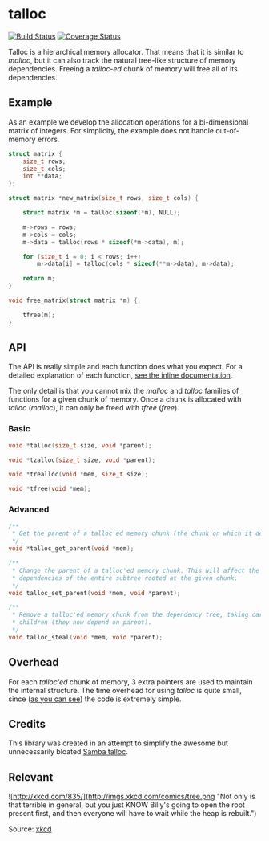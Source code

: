 # talloc
[![Build Status](https://travis-ci.org/esneider/talloc.svg?branch=master)](https://travis-ci.org/esneider/talloc)
[![Coverage Status](https://coveralls.io/repos/esneider/talloc/badge.png)](https://coveralls.io/r/esneider/talloc)

Talloc is a hierarchical memory allocator. That means that it is similar to
*malloc*, but it can also track the natural tree-like structure of memory
dependencies. Freeing a *talloc-ed* chunk of memory will free all of its
dependencies.

## Example

As an example we develop the allocation operations for a bi-dimensional matrix
of integers. For simplicity, the example does not handle out-of-memory errors.

```c
struct matrix {
    size_t rows;
    size_t cols;
    int **data;
};

struct matrix *new_matrix(size_t rows, size_t cols) {

    struct matrix *m = talloc(sizeof(*m), NULL);

    m->rows = rows;
    m->cols = cols;
    m->data = talloc(rows * sizeof(*m->data), m);

    for (size_t i = 0; i < rows; i++)
        m->data[i] = talloc(cols * sizeof(**m->data), m->data);

    return m;
}

void free_matrix(struct matrix *m) {

    tfree(m);
}
```

## API

The API is really simple and each function does what you expect. For a detailed
explanation of each function, [see the inline
documentation](https://github.com/esneider/talloc/blob/master/talloc.h).

The only detail is that you cannot mix the *malloc* and *talloc* families of
functions for a given chunk of memory. Once a chunk is allocated with *talloc*
(*malloc*), it can only be freed with *tfree* (*free*).

### Basic

```c
void *talloc(size_t size, void *parent);

void *tzalloc(size_t size, void *parent);

void *trealloc(void *mem, size_t size);

void *tfree(void *mem);
```

### Advanced

```c
/**
 * Get the parent of a talloc'ed memory chunk (the chunk on which it depends).
 */
void *talloc_get_parent(void *mem);

/**
 * Change the parent of a talloc'ed memory chunk. This will affect the
 * dependencies of the entire subtree rooted at the given chunk.
 */
void talloc_set_parent(void *mem, void *parent);

/**
 * Remove a talloc'ed memory chunk from the dependency tree, taking care of its
 * children (they now depend on parent).
 */
void talloc_steal(void *mem, void *parent);
```

## Overhead

For each *talloc'ed* chunk of memory, 3 extra pointers are used to maintain the
internal structure. The time overhead for using *talloc* is quite small, since
([as you can see](https://github.com/esneider/talloc/blob/master/talloc.c)) the
code is extremely simple.

## Credits

This library was created in an attempt to simplify the awesome but
unnecessarily bloated [Samba talloc](http://talloc.samba.org/).

## Relevant

![http://xkcd.com/835/](http://imgs.xkcd.com/comics/tree.png "Not only is that terrible in general, but you just KNOW Billy's going to open the root present first, and then everyone will have to wait while the heap is rebuilt.")

Source: [xkcd](http://xkcd.com/835/)

